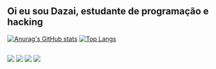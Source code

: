 ## Oi eu sou Dazai, estudante de programação e hacking

[![Anurag's GitHub stats](https://github-readme-stats.vercel.app/api?username=sr-dazai&show_icons=true&theme=github_dark )](https://github.com/sr-dazai/github-readme-stats)
[![Top Langs](https://github-readme-stats.vercel.app/api/top-langs/?username=sr-dazai&layout=compact&theme=github_dark )](https://github.com/sr-dazai/github-readme-stats)

##

<div>
   <a href="https://www.youtube.com/@sr_dazai" target="_blank"><img src="https://img.shields.io/badge/YouTube-FF0000?style=for-the-badge&logo=youtube&logoColor=white" target="_blank"></a>
  <a href="https://instagram.com/kenned_candido" target="_blank"><img src="https://img.shields.io/badge/-Instagram-%23E4405F?style=for-the-badge&logo=instagram&logoColor=white" target="_blank"></a>
 <a href="https://discord.gg/tVNv6SNZZT" target="_blank"><img src="https://img.shields.io/badge/Discord-7289DA?style=for-the-badge&logo=discord&logoColor=white" target="_blank"></a> 
  <a href="https://www.linkedin.com/in/kenned-candido" target="_blank"><img src="https://img.shields.io/badge/-LinkedIn-%230077B5?style=for-the-badge&logo=linkedin&logoColor=white" target="_blank"></a>
</div>
